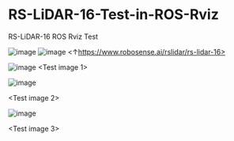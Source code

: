 # RS-LiDAR-16-Test-in-ROS-Rviz
RS-LiDAR-16 ROS Rviz Test

![image](https://user-images.githubusercontent.com/47591345/61578734-df54be00-ab35-11e9-850a-80970a34fefa.png)
![image](https://user-images.githubusercontent.com/47591345/61578739-fd222300-ab35-11e9-9551-d5bd423968dc.png)
<↑https://www.robosense.ai/rslidar/rs-lidar-16>


![image](https://user-images.githubusercontent.com/47591345/61578634-29896f80-ab35-11e9-91af-a50997d3fdcc.png)
<Test image 1>

![image](https://user-images.githubusercontent.com/47591345/61578641-4a51c500-ab35-11e9-845d-0bc2efa26e42.png)

<Test image 2>

![image](https://user-images.githubusercontent.com/47591345/61578756-46727280-ab36-11e9-9008-7998f00d5a4e.png)

<Test image 3>

